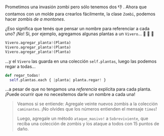 Prometimos una invasión zombi pero sólo tenemos dos :-1: . Ahora que contamos con un molde para crearlos fácilmente, la clase `Zombi`, podemos hacer zombis _de a montones_.

¿Eso significa que tenés que pensar un nombre para referenciar a cada uno? ¡No! Si, por ejemplo, agregamos algunas plantas a un `Vivero`... :hibiscus: :rose: :sunflower:

```python
Vivero.agregar_planta!(Planta)
Vivero.agregar_planta!(Planta)
Vivero.agregar_planta!(Planta)
```

...y el `Vivero` las guarda en una colección `self.plantas`, luego las podemos regar a todas...


```python
def regar_todas!
  self.plantas.each { |planta| planta.regar! }

```

...a pesar de que no tengamos una _referencia_ explícita para cada planta. ¡Puede ocurrir que no necesitemos darle un nombre a cada una!

> Veamos si se entiende: Agregale veinte nuevos zombis a la colección `caminantes`. ¡No olvides que los números entienden el mensaje `times`!
>
> Luego, agregale un método `ataque_masivo!` a `Sobreviviente`, que reciba una colección de zombis y los ataque a todos con 15 puntos de daño.
